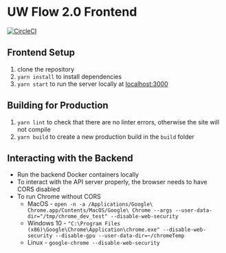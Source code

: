 # UW Flow 2.0 Frontend
[![CircleCI](https://circleci.com/gh/AyushK1/uwflow2.0_frontend.svg?style=svg&circle-token=f0c3958442810fd3a81b0a45af6b873fa1022a5f)](https://circleci.com/gh/AyushK1/uwflow2.0_frontend)

## Frontend Setup

1. clone the repository
2. `yarn install` to install dependencies
3. `yarn start` to run the server locally at [localhost:3000](localhost:3000)

## Building for Production

1. `yarn lint` to check that there are no linter errors, otherwise the site will not compile
2. `yarn build` to create a new production build in the `build` folder

## Interacting with the Backend

* Run the backend Docker containers locally
* To interact with the API server properly, the browser needs to have CORS disabled
* To run Chrome without CORS
  * MacOS - `open -n -a /Applications/Google\ Chrome.app/Contents/MacOS/Google\ Chrome --args --user-data-dir="/tmp/chrome_dev_test" --disable-web-security`
  * Windows 10 - `"C:\Program Files (x86)\Google\Chrome\Application\chrome.exe" --disable-web-security --disable-gpu --user-data-dir=~/chromeTemp`
  * Linux - `google-chrome --disable-web-security`
